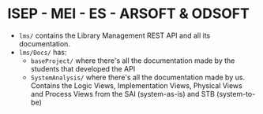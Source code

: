 # ISEP - MEI - ES - ARSOFT & ODSOFT

- `lms/` contains the Library Management REST API and all its documentation.
- `lms/Docs/` has:
  - `baseProject/` where there's all the documentation made by the students that developed the API
  - `SystemAnalysis/` where there's all the documentation made by us. Contains the Logic Views, Implementation Views, Physical Views and Process Views from the SAI (system-as-is) and STB (system-to-be)
